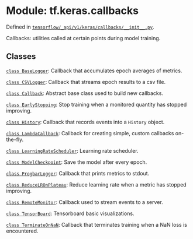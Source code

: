 <div itemscope itemtype="http://developers.google.com/ReferenceObject">
<meta itemprop="name" content="tf.keras.callbacks" />
<meta itemprop="path" content="Stable" />
</div>

# Module: tf.keras.callbacks



Defined in [`tensorflow/_api/v1/keras/callbacks/__init__.py`](/code/stable/tensorflow/_api/v1/keras/callbacks/__init__.py).

Callbacks: utilities called at certain points during model training.

## Classes

[`class BaseLogger`](../../tf/keras/callbacks/BaseLogger.md): Callback that accumulates epoch averages of metrics.

[`class CSVLogger`](../../tf/keras/callbacks/CSVLogger.md): Callback that streams epoch results to a csv file.

[`class Callback`](../../tf/keras/callbacks/Callback.md): Abstract base class used to build new callbacks.

[`class EarlyStopping`](../../tf/keras/callbacks/EarlyStopping.md): Stop training when a monitored quantity has stopped improving.

[`class History`](../../tf/keras/callbacks/History.md): Callback that records events into a `History` object.

[`class LambdaCallback`](../../tf/keras/callbacks/LambdaCallback.md): Callback for creating simple, custom callbacks on-the-fly.

[`class LearningRateScheduler`](../../tf/keras/callbacks/LearningRateScheduler.md): Learning rate scheduler.

[`class ModelCheckpoint`](../../tf/keras/callbacks/ModelCheckpoint.md): Save the model after every epoch.

[`class ProgbarLogger`](../../tf/keras/callbacks/ProgbarLogger.md): Callback that prints metrics to stdout.

[`class ReduceLROnPlateau`](../../tf/keras/callbacks/ReduceLROnPlateau.md): Reduce learning rate when a metric has stopped improving.

[`class RemoteMonitor`](../../tf/keras/callbacks/RemoteMonitor.md): Callback used to stream events to a server.

[`class TensorBoard`](../../tf/keras/callbacks/TensorBoard.md): Tensorboard basic visualizations.

[`class TerminateOnNaN`](../../tf/keras/callbacks/TerminateOnNaN.md): Callback that terminates training when a NaN loss is encountered.

